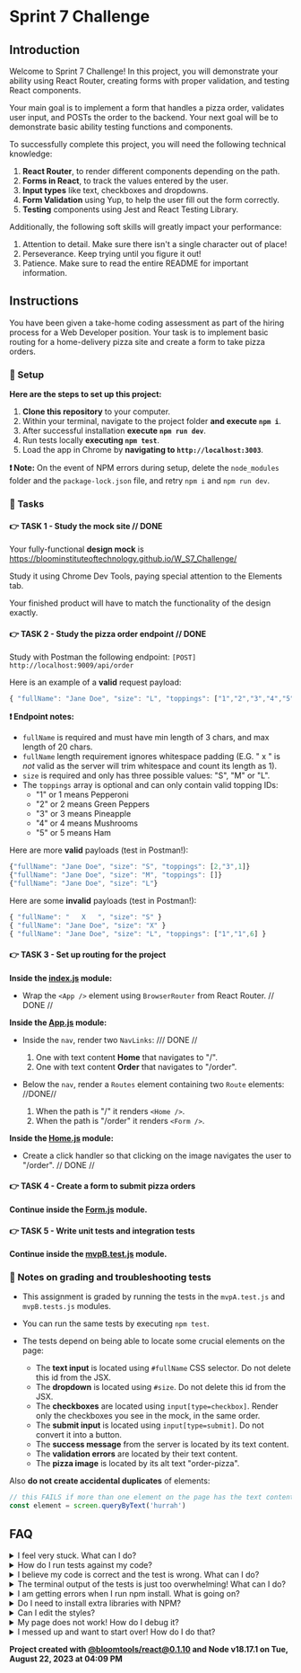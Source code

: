 # Sprint 7 Challenge

## Introduction

Welcome to Sprint 7 Challenge! In this project, you will demonstrate your ability using React Router, creating forms with proper validation, and testing React components.

Your main goal is to implement a form that handles a pizza order, validates user input, and POSTs the order to the backend. Your next goal will be to demonstrate basic ability testing functions and components.

To successfully complete this project, you will need the following technical knowledge:

1. **React Router**, to render different components depending on the path.
2. **Forms in React**, to track the values entered by the user.
3. **Input types** like text, checkboxes and dropdowns.
4. **Form Validation** using Yup, to help the user fill out the form correctly.
5. **Testing** components using Jest and React Testing Library.

Additionally, the following soft skills will greatly impact your performance:

1. Attention to detail. Make sure there isn't a single character out of place!
1. Perseverance. Keep trying until you figure it out!
1. Patience. Make sure to read the entire README for important information.

## Instructions

You have been given a take-home coding assessment as part of the hiring process for a Web Developer position. Your task is to implement basic routing for a home-delivery pizza site and create a form to take pizza orders.

### 💾 Setup

**Here are the steps to set up this project:**

1. **Clone this repository** to your computer.
2. Within your terminal, navigate to the project folder **and execute `npm i`**.
3. After successful installation **execute `npm run dev`**.
4. Run tests locally **executing `npm test`**.
5. Load the app in Chrome by **navigating to `http://localhost:3003`**.

**❗ Note:** On the event of NPM errors during setup, delete the `node_modules` folder and the `package-lock.json` file, and retry `npm i` and `npm run dev`.

### 🥷 Tasks

#### 👉 TASK 1 - Study the mock site // DONE

Your fully-functional **design mock** is <https://bloominstituteoftechnology.github.io/W_S7_Challenge/>

Study it using Chrome Dev Tools, paying special attention to the Elements tab.

Your finished product will have to match the functionality of the design exactly.

#### 👉 TASK 2 - Study the pizza order endpoint // DONE

Study with Postman the following endpoint: `[POST] http://localhost:9009/api/order`

Here is an example of a **valid** request payload:

```js
{ "fullName": "Jane Doe", "size": "L", "toppings": ["1","2","3","4","5"] }
```

**❗ Endpoint notes:**

- `fullName` is required and must have min length of 3 chars, and max length of 20 chars.
- `fullName` length requirement ignores whitespace padding (E.G. " x " is _not_ valid as the server will trim whitespace and count its length as 1).
- `size` is required and only has three possible values: "S", "M" or "L".
- The `toppings` array is optional and can only contain valid topping IDs:
  - "1" or 1 means Pepperoni
  - "2" or 2 means Green Peppers
  - "3" or 3 means Pineapple
  - "4" or 4 means Mushrooms
  - "5" or 5 means Ham

Here are more **valid** payloads (test in Postman!):

```js
{"fullName": "Jane Doe", "size": "S", "toppings": [2,"3",1]}
{"fullName": "Jane Doe", "size": "M", "toppings": []}
{"fullName": "Jane Doe", "size": "L"}
```

Here are some **invalid** payloads (test in Postman!):

```js
{ "fullName": "   X   ", "size": "S" }
{ "fullName": "Jane Doe", "size": "X" }
{ "fullName": "Jane Doe", "size": "L", "toppings": ["1","1",6] }
```

#### 👉 TASK 3 - Set up routing for the project

**Inside the [index.js](frontend/index.js) module:**

- Wrap the `<App />` element using `BrowserRouter` from React Router. // DONE //

**Inside the [App.js](./frontend/components/App.js) module:**

- Inside the `nav`, render two `NavLinks`: /// DONE //
    1. One with text content **Home** that navigates to "/".
    2. One with text content **Order** that navigates to "/order".

- Below the `nav`, render a `Routes` element containing two `Route` elements: //DONE//
    1. When the path is "/" it renders `<Home />`.
    2. When the path is "/order" it renders `<Form />`.

**Inside the [Home.js](./frontend/components/Home.js) module:**

- Create a click handler so that clicking on the image navigates the user to "/order". // DONE //

#### 👉 TASK 4 - Create a form to submit pizza orders

**Continue inside the [Form.js](./frontend/components/Form.js) module.**

#### 👉 TASK 5 - Write unit tests and integration tests

**Continue inside the [mvpB.test.js](./mvpB.test.js) module.**

### 📝 Notes on grading and troubleshooting tests

- This assignment is graded by running the tests in the `mvpA.test.js` and `mvpB.tests.js` modules.

- You can run the same tests by executing `npm test`.

- The tests depend on being able to locate some crucial elements on the page:
  - The **text input** is located using `#fullName` CSS selector. Do not delete this id from the JSX.
  - The **dropdown** is located using `#size`. Do not delete this id from the JSX.
  - The **checkboxes** are located using `input[type=checkbox]`. Render only the checkboxes you see in the mock, in the same order.
  - The **submit input** is located using `input[type=submit]`. Do not convert it into a button.
  - The **success message** from the server is located by its text content.
  - The **validation errors** are located by their text content.
  - The **pizza image** is located by its alt text "order-pizza".

Also **do not create accidental duplicates** of elements:

```js
// this FAILS if more than one element on the page has the text content "hurrah"
const element = screen.queryByText('hurrah')
```

## FAQ

<details>
  <summary>I feel very stuck. What can I do?</summary>

Do not struggle for an unreasonable amount of time! Request support via one of the available channels.

</details>

<details>
  <summary>How do I run tests against my code?</summary>

Run `npm test`. Note that Codegrade will run your code against its own copy of the `mvpA.test.js` test file.

</details>

<details>
  <summary>I believe my code is correct and the test is wrong. What can I do?</summary>

On occasion the test runner will get stuck. Use CTRL-C to kill the tests, and then `npm test` to launch them again. Try to reproduce the problem the test is complaining about by interacting with the site in Chrome, and do not code "to make the test happy". Code so that **your app does exactly what the mock does**. The tests are there for confirmation. Although it's possible that a particular test be flawed, it's more likely that the bug is in your own code. If the problem persists, please request assistance from Staff.

</details>

<details>
  <summary>The terminal output of the tests is just too overwhelming! What can I do?</summary>

If you need to disable all tests except the one you are focusing on, edit the test file and, as an example, change `test('👉 focus on this', () => { etc })` to be `test.only('👉 focus on this', () => { etc })`. (Note the "only".) This won't affect Codegrade, because Codegrade runs its own version of the tests. Keep in mind though, if there is a syntax problem with your code that is causing an error to be thrown, all tests will fail.

</details>

<details>
  <summary>I am getting errors when I run npm install. What is going on?</summary>

This project requires Node to be correctly installed on your computer to work. Try deleting `node_modules` and running `npm install`. If that fails, try deleting both `node_modules` and `package-lock.json` before reinstalling. If all fails, please request support!

</details>

<details>
  <summary>Do I need to install extra libraries with NPM?</summary>

No. Everything you need should be installed already, including Yup, Axios and React Testing Library.

</details>

<details>
  <summary>Can I edit the styles?</summary>

Of course! Have at it. But solve the challenge first, and then careful not to break any tests!

</details>

<details>
  <summary>My page does not work! How do I debug it?</summary>

With React, it's very important that we use the React Dev Tools to monitor the state of our components as we interact with the App. If the state is not adjusting like it should, that's one situation. If the state does change correctly but the UI does not respond, that's a different problem.

If your code has a syntax problem, the app will print error messages in the console. Focus on the first message. Place console logs right before the crash site and see if your variables contain the data you think they do. Comment out chunks of code until you get the app to compile!

</details>

<details>
  <summary>I messed up and want to start over! How do I do that?</summary>

**Do NOT delete your repository from GitHub!** Instead, commit frequently as you work. Make a commit whenever you achieve anything and the app isn't crashing in Chrome. This in practice creates restore points you can use should you wreak havoc with your app. If you find yourself in a mess, use git reset --hard to simply discard all changes to your code since your last commit.

</details>

**Project created with [@bloomtools/react@0.1.10](https://github.com/bloominstituteoftechnology/npm-tools-react) and Node v18.17.1 on Tue, August 22, 2023 at 04:09 PM**
